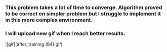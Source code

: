 ### This problem takes a lot of time to converge. Algorithm proved to be correct on simpler problem but I struggle to implement it in this more complex environment.

### I will upload new gif when I reach better results.
![gif](after_training (84).gif)
